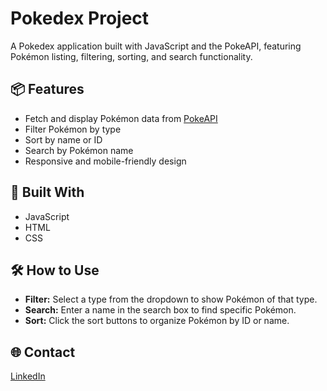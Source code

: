 # Pokedex Project  

A Pokedex application built with JavaScript and the PokeAPI, featuring Pokémon listing, filtering, sorting, and search functionality.  

## 📦 Features  
- Fetch and display Pokémon data from [PokeAPI](https://pokeapi.co/)  
- Filter Pokémon by type  
- Sort by name or ID  
- Search by Pokémon name  
- Responsive and mobile-friendly design  

## 🔧 Built With  
- JavaScript  
- HTML  
- CSS  

## 🛠️ How to Use  
- **Filter:** Select a type from the dropdown to show Pokémon of that type.  
- **Search:** Enter a name in the search box to find specific Pokémon.  
- **Sort:** Click the sort buttons to organize Pokémon by ID or name.  

## 🌐 Contact  
[LinkedIn](https://www.linkedin.com/in/hakan-cinar/) 
